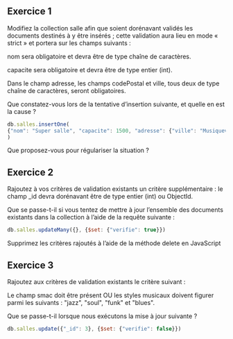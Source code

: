 ## Exercice 1 
Modifiez la collection salle afin que soient dorénavant validés les documents destinés à y être insérés ; cette validation aura lieu en mode « strict » et portera sur les champs suivants :

nom sera obligatoire et devra être de type chaîne de caractères.

capacite sera obligatoire et devra être de type entier (int).

Dans le champ adresse, les champs codePostal et ville, tous deux de type chaîne de caractères, seront obligatoires.

Que constatez-vous lors de la tentative d’insertion suivante, et quelle en est la cause ?

```js
db.salles.insertOne( 
{"nom": "Super salle", "capacite": 1500, "adresse": {"ville": "Musiqueville"}} 
) 
```
Que proposez-vous pour régulariser la situation ?

## Exercice 2

Rajoutez à vos critères de validation existants un critère supplémentaire : le champ _id devra dorénavant être de type entier (int) ou ObjectId.

Que se passe-t-il si vous tentez de mettre à jour l’ensemble des documents existants dans la collection à l’aide de la requête suivante :
```js
db.salles.updateMany({}, {$set: {"verifie": true}}) 
```
Supprimez les critères rajoutés à l’aide de la méthode delete en JavaScript

## Exercice 3

Rajoutez aux critères de validation existants le critère suivant :

Le champ smac doit être présent OU les styles musicaux doivent figurer parmi les suivants : "jazz", "soul", "funk" et "blues".

Que se passe-t-il lorsque nous exécutons la mise à jour suivante ?
```js
db.salles.update({"_id": 3}, {$set: {"verifie": false}})
```